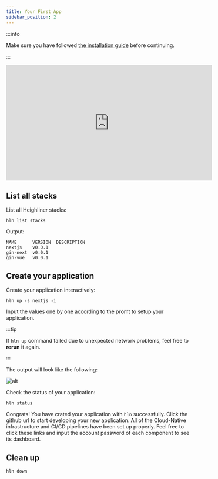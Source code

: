 ```yaml
---
title: Your First App
sidebar_position: 2
---
```


:::info

Make sure you have followed [the installation guide](/docs/getting_started/installation) before continuing.

:::

<iframe width="560" height="315" src="https://www.youtube.com/embed/eHcGZYJEqfk" title="YouTube video player" frameBorder="0" allow="accelerometer; autoplay; clipboard-write; encrypted-media; gyroscope; picture-in-picture" allowFullScreen></iframe>

## List all stacks

List all Heighliner stacks:

```shell
hln list stacks
```

Output:

```shell
NAME      VERSION  DESCRIPTION
nextjs    v0.0.1
gin-next  v0.0.1
gin-vue   v0.0.1
```

## Create your application

Create your application interactively:

```shell
hln up -s nextjs -i
```

Input the values one by one according to the promt to setup your application.

:::tip

If `hln up` command failed due to unexpected network problems, feel free to **rerun** it again.

:::

The output will look like the following:

![alt](/img/docs/dagger_output.png)

Check the status of your application:

```shell
hln status
```

Congrats! You have crated your application with `hln` successfully. Click the github url to start developing your new application. All of the Cloud-Native infrastructure and CI/CD pipelines have been set up properly. Feel free to click these links and input the account password of each component to see its dashboard.

## Clean up

```shell
hln down
```